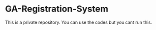 # GA-Registration-System

This is a private repository. You can use the codes but you cant run this.
